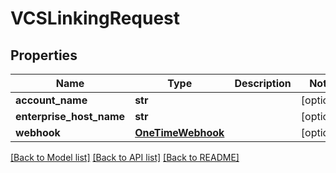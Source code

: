# VCSLinkingRequest

## Properties
Name | Type | Description | Notes
------------ | ------------- | ------------- | -------------
**account_name** | **str** |  | [optional] 
**enterprise_host_name** | **str** |  | [optional] 
**webhook** | [**OneTimeWebhook**](OneTimeWebhook.md) |  | [optional] 

[[Back to Model list]](../README.md#documentation-for-models) [[Back to API list]](../README.md#documentation-for-api-endpoints) [[Back to README]](../README.md)


